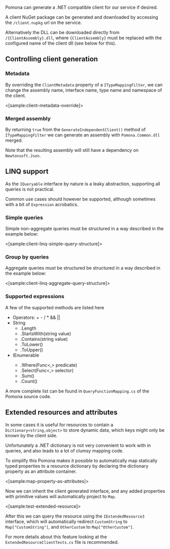 <!--Title:Generated client-->
<!--Url:generated_client-->

Pomona can generate a .NET compatible client for our service if desired.

A client NuGet package can be generated and downloaded by accessing the
`/client.nupkg` url on the service.

Alternatively the DLL can be downloaded directly from `/{ClientAssembly}.dll`,
where `{ClientAssembly}` must be replaced with the configured name of the
client dll (see below for this).

## Controlling client generation

### Metadata

By overriding the `ClientMetadata` property of a `ITypeMappingFilter`,
we can change the assembly name, interface name, type name and namespace
of the client.

<[sample:client-metadata-override]>

### Merged assembly

By returning `true` from the `GenerateIndependentClient()` method of
`ITypeMappingFilter` we can generate an assembly with `Pomona.Common.dll`
merged.

Note that the resulting assembly will still have a dependency on
`Newtonsoft.Json`.

## LINQ support

As the `IQueryable` interface by nature is a leaky abstraction, supporting
all queries is not practical.

Common use cases should however be supported, although sometimes with a
bit of `Expression` acrobatics.

### Simple queries

Simple non-aggregate queries must be structured in a way described in
the example below:

<[sample:client-linq-simple-query-structure]>

### Group by queries

Aggregate queries must be structured be structured in a way described in
the example below:

<[sample:client-linq-aggregate-query-structure]>

### Supported expressions

A few of the supported methods are listed here

* Operators: + - / * && ||
* String
  - .Length
  - .StartsWith(string value)
  - .Contains(string value)
  - .ToLower()
  - .ToUpper()
* IEnumerable<T>
  - .Where(Func<,> predicate)
  - .Select(Func<,> selector)
  - .Sum()
  - .Count()

A more complete list can be found in `QueryFunctionMapping.cs` of the Pomona
source code.

## Extended resources and attributes

In some cases it is useful for resources to contain a `Dictionary<string,object>`
to store dynamic data, which keys might only be known by the client side.

Unfortunately a .NET dictionary is not very convenient to work with in queries,
and also leads to a lot of clumsy mapping code.

To simplify this Pomona makes it possible to automatically map statically typed
properties to a resource dictionary by declaring the dictionary property as an
attribute container.

<[sample:map-property-as-attributes]>

Now we can inherit the client generated interface, and any added properties
with primitive values will automatically project to `Map`.

<[sample:test-extended-resource]>

After this we can query the resource using the `IExtendedResource3` interface,
which will automatically redirect `CustomString` to `Map["CustomString"]`,
and `OtherCustom` to `Map["OtherCustom"]`.

For more details about this feature looking at the `ExtendedResourceClientTests.cs`
file is recommended.
